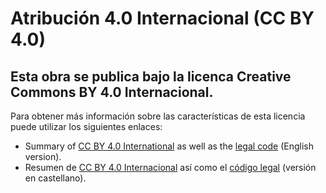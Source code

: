 # Atribución 4.0 Internacional (CC BY 4.0)

## Esta obra se publica bajo la licenca Creative Commons BY 4.0 Internacional. 

Para obtener más información sobre las características de esta licencia puede utilizar los siguientes enlaces:
 * Summary of [CC BY 4.0 International](https://creativecommons.org/licenses/by/4.0/deed.en) as well as the [legal code](https://creativecommons.org/licenses/by/4.0/legalcode) (English version).
 * Resumen de [CC BY 4.0 Internacional](https://creativecommons.org/licenses/by/4.0/deed.en) así como el [código legal](https://creativecommons.org/licenses/by/4.0/legalcode.es) (versión en castellano).
